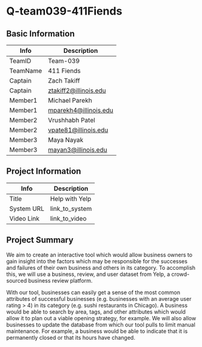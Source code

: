 # Q-team039-411Fiends

## Basic Information

|   Info      |        Description     |
| ----------- | ---------------------- |
| TeamID      |        Team-039        |
| TeamName    |         411 Fiends     |
| Captain     |       Zach Takiff      |
| Captain     |  ztakiff2@illinois.edu |
| Member1     |     Michael Parekh     |
| Member1     |  mparekh4@illinois.edu |
| Member2     |     Vrushhabh Patel    |
| Member2     | vpate81@illinois.edu   |
| Member3     |       Maya Nayak       |
| Member3     |   mayan3@illinois.edu  |

## Project Information

|   Info      |        Description     |
| ----------- | ---------------------- |
|  Title      |       Help with Yelp   |
| System URL  |      link_to_system    |
| Video Link  |      link_to_video     |

## Project Summary

We aim to create an interactive tool which would allow business owners to gain insight into the factors which may be responsible for the successes and failures of their own business and others in its category. To accomplish this, we will use a business, review, and user dataset from Yelp, a crowd-sourced business review platform.

With our tool, businesses can easily get a sense of the most common attributes of successful businesses (e.g. businesses with an average user rating > 4) in its category (e.g. sushi restaurants in Chicago). A business would be able to search by area, tags, and other attributes which would allow it to plan out a viable opening strategy, for example. We will also allow businesses to update the database from which our tool pulls to limit manual maintenance. For example, a business would be able to indicate that it is permanently closed or that its hours have changed.
